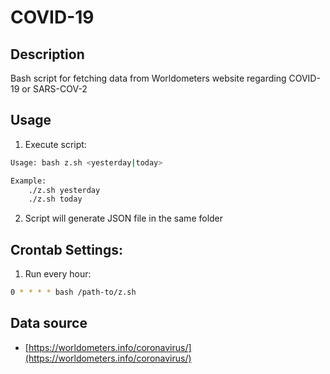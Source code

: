 # COVID-19

## Description
Bash script for fetching data from Worldometers website regarding COVID-19 or SARS-COV-2 

## Usage

1. Execute script:
```bash
Usage: bash z.sh <yesterday|today>

Example:
    ./z.sh yesterday
    ./z.sh today
```
2. Script will generate JSON file in the same folder

## Crontab Settings:
1. Run every hour:
```bash
0 * * * * bash /path-to/z.sh
```

## Data source

- [https://worldometers.info/coronavirus/](https://worldometers.info/coronavirus/)
